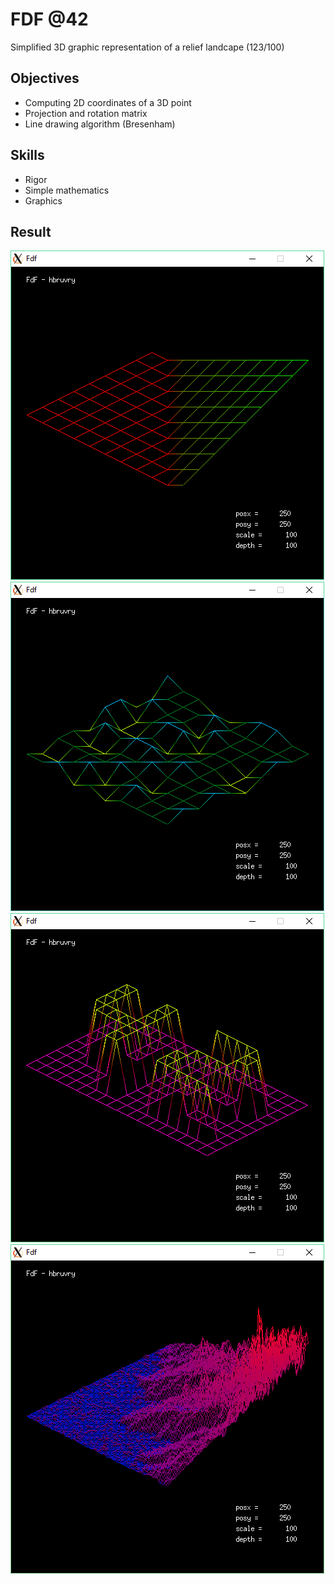 # FDF @42
Simplified 3D graphic representation of a relief landcape (123/100)

## Objectives
- Computing 2D coordinates of a 3D point
- Projection and rotation matrix
- Line drawing algorithm (Bresenham)

## Skills
- Rigor
- Simple mathematics
- Graphics

## Result
![FDF_01](/img/FDF_01.jpg)
![FDF_02](/img/FDF_02.jpg)
![FDF_03](/img/FDF_03.jpg)
![FDF_04](/img/FDF_04.jpg)
